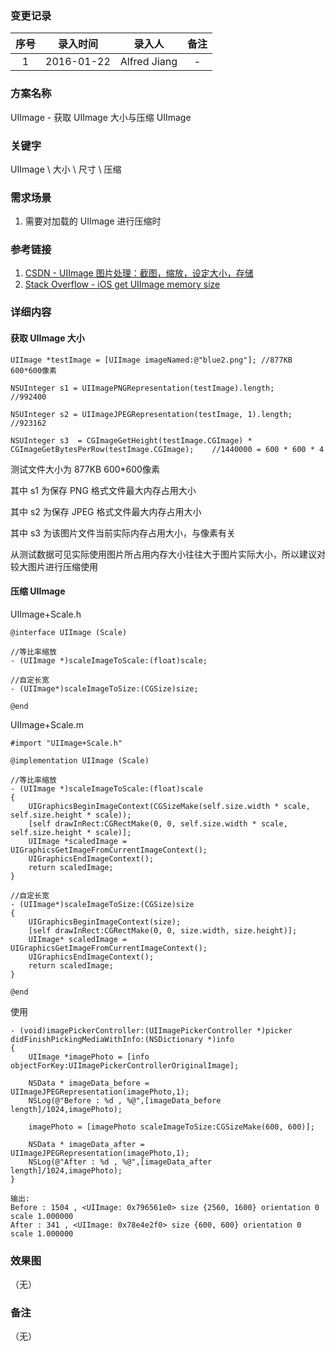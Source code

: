 ### 变更记录

| 序号 | 录入时间 | 录入人 | 备注 |
|:--------:|:--------:|:--------:|:--------:|
| 1 | 2016-01-22 | Alfred Jiang | - |

### 方案名称

UIImage - 获取 UIImage 大小与压缩 UIImage

### 关键字

UIImage \ 大小 \ 尺寸 \ 压缩

### 需求场景

1. 需要对加载的 UIImage 进行压缩时

### 参考链接

1. [CSDN - UIImage 图片处理：截图，缩放，设定大小，存储](http://blog.csdn.net/xuhuan_wh/article/details/6434055)
2. [Stack Overflow - iOS get UIImage memory size](http://stackoverflow.com/questions/25483931/ios-get-uiimage-memory-size)

### 详细内容

#### 获取 UIImage 大小

```
UIImage *testImage = [UIImage imageNamed:@"blue2.png"]; //877KB 600*600像素
    
NSUInteger s1 = UIImagePNGRepresentation(testImage).length;         //992400

NSUInteger s2 = UIImageJPEGRepresentation(testImage, 1).length;     //923162

NSUInteger s3  = CGImageGetHeight(testImage.CGImage) * CGImageGetBytesPerRow(testImage.CGImage);    //1440000 = 600 * 600 * 4
```

测试文件大小为 877KB 600*600像素

其中 s1 为保存 PNG 格式文件最大内存占用大小

其中 s2 为保存 JPEG 格式文件最大内存占用大小

其中 s3 为该图片文件当前实际内存占用大小，与像素有关

从测试数据可见实际使用图片所占用内存大小往往大于图片实际大小，所以建议对较大图片进行压缩使用

#### 压缩 UIImage

UIImage+Scale.h
```
@interface UIImage (Scale)

//等比率缩放
- (UIImage *)scaleImageToScale:(float)scale;

//自定长宽
- (UIImage*)scaleImageToSize:(CGSize)size;

@end
```

UIImage+Scale.m
```
#import "UIImage+Scale.h"

@implementation UIImage (Scale)
 
//等比率缩放
- (UIImage *)scaleImageToScale:(float)scale
{
    UIGraphicsBeginImageContext(CGSizeMake(self.size.width * scale, self.size.height * scale));
    [self drawInRect:CGRectMake(0, 0, self.size.width * scale, self.size.height * scale)];
    UIImage *scaledImage = UIGraphicsGetImageFromCurrentImageContext();
    UIGraphicsEndImageContext();
    return scaledImage;
}

//自定长宽
- (UIImage*)scaleImageToSize:(CGSize)size
{
    UIGraphicsBeginImageContext(size);
    [self drawInRect:CGRectMake(0, 0, size.width, size.height)];
    UIImage* scaledImage = UIGraphicsGetImageFromCurrentImageContext();
    UIGraphicsEndImageContext();
    return scaledImage;
}

@end
```

使用
```
- (void)imagePickerController:(UIImagePickerController *)picker didFinishPickingMediaWithInfo:(NSDictionary *)info
{
    UIImage *imagePhoto = [info objectForKey:UIImagePickerControllerOriginalImage];

    NSData * imageData_before = UIImageJPEGRepresentation(imagePhoto,1);
    NSLog(@"Before : %d , %@",[imageData_before length]/1024,imagePhoto);
    
    imagePhoto = [imagePhoto scaleImageToSize:CGSizeMake(600, 600)];
    
    NSData * imageData_after = UIImageJPEGRepresentation(imagePhoto,1);
    NSLog(@"After : %d , %@",[imageData_after length]/1024,imagePhoto);
}

输出:
Before : 1504 , <UIImage: 0x796561e0> size {2560, 1600} orientation 0 scale 1.000000
After : 341 , <UIImage: 0x78e4e2f0> size {600, 600} orientation 0 scale 1.000000
```

### 效果图
（无）

### 备注
（无）
